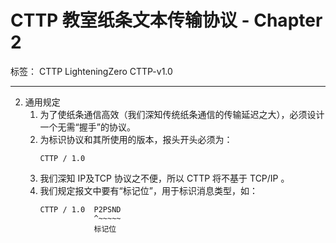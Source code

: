 # CTTP 教室纸条文本传输协议 - Chapter 2

标签： CTTP LighteningZero CTTP-v1.0

---

2. 通用规定
    1. 为了使纸条通信高效（我们深知传统纸条通信的传输延迟之大），必须设计一个无需“握手”的协议。
    1. 为标识协议和其所使用的版本，报头开头必须为：
        ```text
        CTTP / 1.0
        ```
    1. 我们深知 IP及TCP 协议之不便，所以 CTTP 将不基于 TCP/IP 。
    1. 我们规定报文中要有“标记位”，用于标识消息类型，如：
        ```text
        CTTP / 1.0  P2PSND
                    ^~~~~~
                    标记位
        ```
